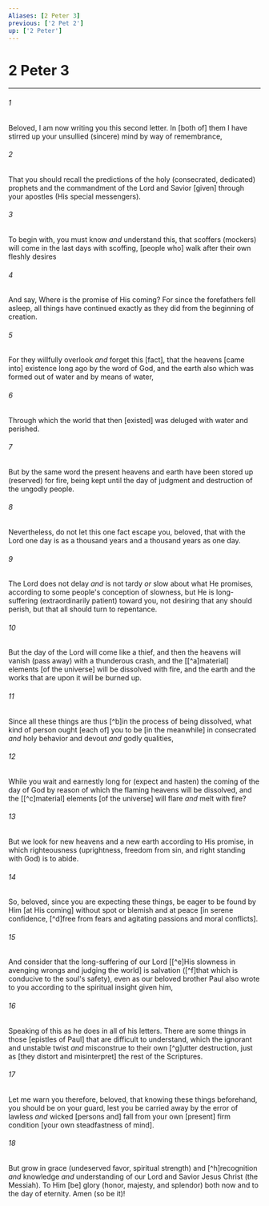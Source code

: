 ```yaml
---
Aliases: [2 Peter 3]
previous: ['2 Pet 2']
up: ['2 Peter']
---
```

# 2 Peter 3

***














###### 1 






Beloved, I am now writing you this second letter. In [both of] them I have stirred up your unsullied (sincere) mind by way of remembrance, 













###### 2 






That you should recall the predictions of the holy (consecrated, dedicated) prophets and the commandment of the Lord and Savior [given] through your apostles (His special messengers). 













###### 3 






To begin with, you must know _and_ understand this, that scoffers (mockers) will come in the last days with scoffing, [people who] walk after their own fleshly desires 













###### 4 






And say, Where is the promise of His coming? For since the forefathers fell asleep, all things have continued exactly as they did from the beginning of creation. 













###### 5 






For they willfully overlook _and_ forget this [fact], that the heavens [came into] existence long ago by the word of God, and the earth also which was formed out of water and by means of water, 













###### 6 






Through which the world that then [existed] was deluged with water and perished. 













###### 7 






But by the same word the present heavens and earth have been stored up (reserved) for fire, being kept until the day of judgment and destruction of the ungodly people. 













###### 8 






Nevertheless, do not let this one fact escape you, beloved, that with the Lord one day is as a thousand years and a thousand years as one day. 













###### 9 






The Lord does not delay _and_ is not tardy _or_ slow about what He promises, according to some people's conception of slowness, but He is long-suffering (extraordinarily patient) toward you, not desiring that any should perish, but that all should turn to repentance. 













###### 10 






But the day of the Lord will come like a thief, and then the heavens will vanish (pass away) with a thunderous crash, and the [[^a]material] elements [of the universe] will be dissolved with fire, and the earth and the works that are upon it will be burned up. 













###### 11 






Since all these things are thus [^b]in the process of being dissolved, what kind of person ought [each of] you to be [in the meanwhile] in consecrated _and_ holy behavior and devout _and_ godly qualities, 













###### 12 






While you wait and earnestly long for (expect and hasten) the coming of the day of God by reason of which the flaming heavens will be dissolved, and the [[^c]material] elements [of the universe] will flare _and_ melt with fire? 













###### 13 






But we look for new heavens and a new earth according to His promise, in which righteousness (uprightness, freedom from sin, and right standing with God) is to abide. 













###### 14 






So, beloved, since you are expecting these things, be eager to be found by Him [at His coming] without spot or blemish and at peace [in serene confidence, [^d]free from fears and agitating passions and moral conflicts]. 













###### 15 






And consider that the long-suffering of our Lord [[^e]His slowness in avenging wrongs and judging the world] is salvation ([^f]that which is conducive to the soul's safety), even as our beloved brother Paul also wrote to you according to the spiritual insight given him, 













###### 16 






Speaking of this as he does in all of his letters. There are some things in those [epistles of Paul] that are difficult to understand, which the ignorant and unstable twist _and_ misconstrue to their own [^g]utter destruction, just as [they distort and misinterpret] the rest of the Scriptures. 













###### 17 






Let me warn you therefore, beloved, that knowing these things beforehand, you should be on your guard, lest you be carried away by the error of lawless _and_ wicked [persons and] fall from your own [present] firm condition [your own steadfastness of mind]. 













###### 18 






But grow in grace (undeserved favor, spiritual strength) and [^h]recognition _and_ knowledge _and_ understanding of our Lord and Savior Jesus Christ (the Messiah). To Him [be] glory (honor, majesty, and splendor) both now and to the day of eternity. Amen (so be it)!
